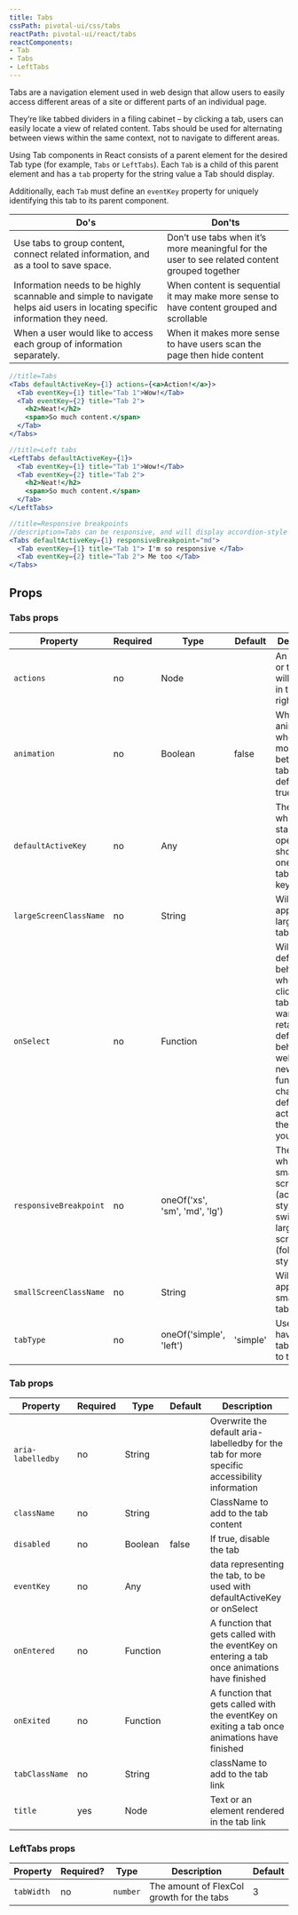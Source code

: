 ```yaml
---
title: Tabs
cssPath: pivotal-ui/css/tabs
reactPath: pivotal-ui/react/tabs
reactComponents:
- Tab
- Tabs
- LeftTabs
---
```


Tabs are a navigation element used in web design that allow users to easily access different areas of a site or different parts of an individual page.

They’re like tabbed dividers in a filing cabinet – by clicking a tab, users can easily locate a view of related content. Tabs should be used for alternating between views within the same context, not to navigate to different areas.

Using Tab components in React consists of a parent element for the desired Tab type (for example,
`Tabs` or `LeftTabs`). Each `Tab` is a child of this parent element and has a `tab` property for the
string value a Tab should display.

Additionally, each `Tab` must define an `eventKey` property for uniquely identifying this tab to its parent component.

Do's         | Don'ts
-------------|----------
Use tabs to group content, connect related information, and as a tool to save space. | Don’t use tabs when it’s more meaningful for the user to see related content grouped together
Information needs to be highly scannable and simple to navigate helps aid users in locating specific information they need. | When content is sequential it may make more sense to have content grouped and scrollable
When a user would like to access each group of information separately. | When it makes more sense to have users scan the page then hide content


```jsx
//title=Tabs
<Tabs defaultActiveKey={1} actions={<a>Action!</a>}>
  <Tab eventKey={1} title="Tab 1">Wow!</Tab>
  <Tab eventKey={2} title="Tab 2">
    <h2>Neat!</h2>
    <span>So much content.</span>
  </Tab>
</Tabs>
```

```jsx
//title=Left tabs
<LeftTabs defaultActiveKey={1}>
  <Tab eventKey={1} title="Tab 1">Wow!</Tab>
  <Tab eventKey={2} title="Tab 2">
    <h2>Neat!</h2>
    <span>So much content.</span>
  </Tab>
</LeftTabs>
```

```jsx
//title=Responsive breakpoints
//description=Tabs can be responsive, and will display accordion-style on small screens and folder-style on large screens.
<Tabs defaultActiveKey={1} responsiveBreakpoint="md">
  <Tab eventKey={1} title="Tab 1"> I'm so responsive </Tab>
  <Tab eventKey={2} title="Tab 2"> Me too </Tab>
</Tabs>
```

## Props

### Tabs props

Property               | Required | Type     | Default | Description
-----------------------|----------|-------------------------------|----------|------------
`actions`              | no       | Node                          |          | An element or text that will display in the upper right
`animation`            | no       | Boolean                       | false    | Whether to animate when moving between tabs, defaults to true
`defaultActiveKey`     | no       | Any                           |          | The tab which will start out open. This should equal one of your tab's event keys
`largeScreenClassName` | no       | String                        |          | Will be applied to large screen tabs only
`onSelect`             | no       | Function                      |          | Will override default behavior when clicking on a tab. If you want to retain the default behavior as well as add new functionality, change default active key in the function you provide
`responsiveBreakpoint` | no       | oneOf('xs', 'sm', 'md', 'lg') |          | The size at which the small-screen tabs (accordion-style) should switch to large-screen tabs (folder-style)
`smallScreenClassName` | no       | String                        |          | Will be applied to small screen tabs only
`tabType`              | no       | oneOf('simple', 'left')       | 'simple' | Use 'left' to have the tabs stacked to the left

### Tab props

Property          | Required | Type     | Default | Description
------------------|----------|----------|---------|------------
`aria-labelledby` | no       | String   |         | Overwrite the default aria-labelledby for the tab for more specific accessibility information
`className`       | no       | String   |         | ClassName to add to the tab content
`disabled`        | no       | Boolean  | false   | If true, disable the tab
`eventKey`        | no       | Any      |         | data representing the tab, to be used with defaultActiveKey or onSelect
`onEntered`       | no       | Function |         | A function that gets called with the eventKey on entering a tab once animations have finished
`onExited`        | no       | Function |         | A function that gets called with the eventKey on exiting a tab once animations have finished
`tabClassName`    | no       | String   |         | className to add to the tab link
`title`           | yes      | Node     |         | Text or an element rendered in the tab link

### LeftTabs props

Property   | Required? | Type             | Description                                  | Default
-----------| ----------|------------------| ---------------------------------------------|------------------------
`tabWidth` | no        |  `number`        | The amount of FlexCol growth for the tabs    | 3